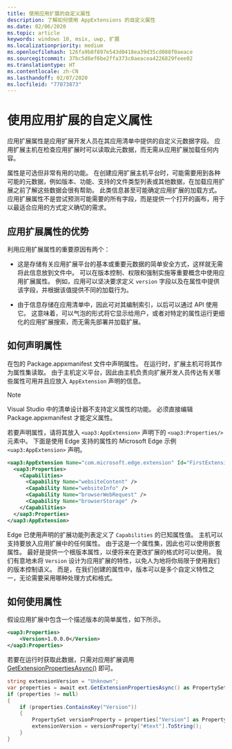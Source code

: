 ```yaml
---
title: 使用应用扩展的自定义属性
description: 了解如何使用 AppExtensions 的自定义属性
ms.date: 02/06/2020
ms.topic: article
keywords: windows 10, msix, uwp, 扩展
ms.localizationpriority: medium
ms.openlocfilehash: 126fa9b8f897e543d0418ea39d35cd088f0aeace
ms.sourcegitcommit: 37bc5d6ef6be2ffa373c0aeacea4226829feee02
ms.translationtype: HT
ms.contentlocale: zh-CN
ms.lasthandoff: 02/07/2020
ms.locfileid: "77073873"
---
```

# <a name="using-custom-properties-for-app-extensions"></a>使用应用扩展的自定义属性

应用扩展属性是应用扩展开发人员在其应用清单中提供的自定义元数据字段。 应用扩展主机在检查应用扩展时可以读取此元数据，而无需从应用扩展加载任何内容。

属性是可选但非常有用的功能。 在创建应用扩展主机平台时，可能需要用到各种可能的元数据，例如版本、功能、支持的文件类型列表或其他数据，在加载应用扩展之前了解这些数据会很有帮助。 此类信息甚至可能确定应用扩展的加载方式。 应用扩展属性不是尝试预测可能需要的所有字段，而是提供一个打开的画布，用于以最适合应用的方式定义确切的需求。

## <a name="advantages-of-app-extension-properties"></a>应用扩展属性的优势

利用应用扩展属性的重要原因有两个：

* 这是存储有关应用扩展平台的基本或重要元数据的简单安全方式，这样就无需将此信息放到文件中。 可以在版本控制、权限和强制实施等重要概念中使用应用扩展属性。 例如，应用可以坚决要求定义 `version` 字段以及在属性中提供该字段，并根据该值提供不同的加载行为。

* 由于信息存储在应用清单中，因此可对其编制索引，以后可以通过 API 使用它。 这意味着，可以气泡的形式将它显示给用户，或者对特定的属性运行更细化的应用扩展搜索，而无需先部署并加载扩展。

## <a name="how-to-declare-properties"></a>如何声明属性

在包的 Package.appxmanifest 文件中声明属性。 在运行时，扩展主机可将其作为属性集读取。 由于主机定义平台，因此由主机负责向扩展开发人员传达有关哪些属性可用并且应放入 `AppExtension` 声明的信息。

> [!NOTE]
> Visual Studio 中的清单设计器不支持定义属性的功能。 必须直接编辑 Package.appxmanifest 才能定义属性。

若要声明属性，请将其放入 `<uap3:AppExtension>` 声明下的 `<uap3:Properties/>` 元素中。 下面是使用 Edge 支持的属性的 Microsoft Edge 示例 `<uap3:AppExtension>` 声明。

```xml
<uap3:AppExtension Name="com.microsoft.edge.extension" Id="FirstExtension" PublicFolder="Extension" DisplayName="MyExtension">
  <uap3:Properties>
    <Capabilities>
      <Capability Name="websiteContent" />
      <Capability Name="websiteInfo" />
      <Capability Name="browserWebRequest" />
      <Capability Name="browserStorage" />
    </Capabilities>
  </uap3:Properties>
</uap3:AppExtension>
```

Edge 已使用声明的扩展功能列表定义了 `Capabilities` 的已知属性值。 主机可以支持要放入应用扩展中的任何属性。 由于这是一个属性集，因此也可以使用嵌套属性。 最好是提供一个根版本属性，以便将来在更改扩展的格式时可以使用。 我们有意地未将 `Version` 设计为应用扩展的特性，以免人为地将你局限于使用我们的版本控制语义。 而是，在我们创建的属性中，版本可以是多个自定义特性之一，无论需要采用哪种处理方式和格式。

## <a name="how-to-use-properties"></a>如何使用属性

假设应用扩展中包含一个描述版本的简单属性，如下所示。

```xml
<uap3:Properties>
    <Version>1.0.0.0</Version>
</uap3:Properties>
```

若要在运行时获取此数据，只需对应用扩展调用 [GetExtensionPropertiesAsync()](https://docs.microsoft.com/uwp/api/windows.applicationmodel.appextensions.appextension.getextensionpropertiesasync) 即可。

```csharp
string extensionVersion = "Unknown";
var properties = await ext.GetExtensionPropertiesAsync() as PropertySet;
if (properties != null)
{
    if (properties.ContainsKey("Version"))
    {
        PropertySet versionProperty = properties["Version"] as PropertySet;
        extensionVersion = versionProperty["#text"].ToString();
    }
}
```
